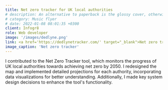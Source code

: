 ```yaml
---
title: Net zero tracker for UK local authorities
# description: An alternative to paperback is the glossy cover, otherwise known as a dust cover, found on magazines, and comic books.
# category: Music flyer
# date: 2022-01-08 08:01:35 +0300
client: Infogr8
role: Web developer
image: '/images/dedlyne.png'
link: <a href='https://dedlynetracker.com/' target="_blank">Net zero tracker - dedlyne</a>
image_caption: 'Net zero tracker'
---
```


I contributed to the Net Zero Tracker tool, which monitors the progress of UK local authorities towards achieving net zero by 2050. I redesigned the map and implemented detailed projections for each authority, incorporating data visualizations for better understanding. Additionally, I made key system design decisions to enhance the tool's functionality.